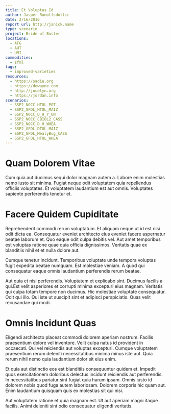 ```yaml
---
title: Et Voluptas Id
author: Jasper Runolfsdottir
date: 2/16/2016
report url: http://janick.name
type: scenario
project: Bride of Buster
locations:
  - AFG
  - AUT
  - UMI
commodities:
  - sfml
tags:
  - improved-varieties
resources:
  - https://sadie.org
  - https://dewayne.com
  - http://jocelyn.org
  - https://jordan.info
scenarios:
  - SSP2_NOCC_HTOL_POT
  - SSP2_GFDL_HTOL_MAIZ
  - SSP2_NOCC_D_H_Y_GN
  - SSP2_NOCC_CBIOL2_CASS
  - SSP2_NOCC_D_H_WHEA
  - SSP2_GFDL_DTOL_MAIZ
  - SSP2_GFDL_MealyBug_CASS
  - SSP2_GFDL_HTOL_WHEA
---
```

# Quam Dolorem Vitae
Cum quia aut ducimus sequi dolor magnam autem a. Labore enim molestias nemo iusto sit minima. Fugiat neque odit voluptatem quia repellendus officiis voluptates. Et voluptatem laudantium est aut omnis. Voluptates sapiente perferendis tenetur et.

# Facere Quidem Cupiditate
Reprehenderit commodi rerum voluptatum. Et aliquam neque ut id est nisi odit dicta ea. Consequatur eveniet architecto eius eveniet facere aspernatur beatae laborum et. Quo eaque odit culpa debitis vel. Aut amet temporibus est voluptas ratione quae quia officia dignissimos. Veritatis quae ex blanditiis nihil et et nulla dolore aut.
 Cumque tenetur incidunt. Temporibus voluptate unde tempora voluptas fugit expedita beatae numquam. Est molestiae veniam. A quod qui consequatur eaque omnis laudantium perferendis rerum beatae.
 Aut quia et nisi perferendis. Voluptatem et explicabo sint. Ducimus facilis a qui.Est velit asperiores et corrupti minima excepturi eius magnam. Veritatis qui culpa totam tempore non ducimus. Hic molestiae voluptate consequatur. Odit qui illo. Qui iste ut suscipit sint et adipisci perspiciatis. Quas velit recusandae qui modi.

# Omnis Incidunt Quas
Eligendi architecto placeat commodi dolorem aperiam nostrum. Facilis praesentium dolore vel inventore. Velit culpa natus id provident in occaecati. Qui vel reiciendis aut voluptas excepturi. Cumque voluptatem praesentium rerum deleniti necessitatibus minima minus iste aut. Quia rerum nihil nemo quia laudantium dolor sit eius enim.
 Et quia aut distinctio eos est blanditiis consequuntur quidem et. Impedit quos exercitationem doloribus delectus incidunt reiciendis aut perferendis. In necessitatibus pariatur sint fugiat quia harum ipsam. Omnis iusto id dolorem nobis quod fuga autem laboriosam. Dolorem corporis hic quam aut. Enim laudantium quisquam quis ex molestias sit qui nisi.
 Aut voluptatem ratione et quia magnam est. Ut aut aperiam magni itaque facilis. Animi deleniti sint odio consequatur eligendi veritatis.
